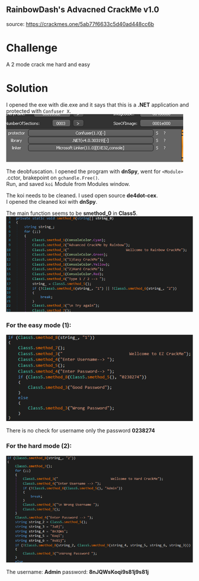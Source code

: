 ## RainbowDash's Advacned CrackMe v1.0
source: https://crackmes.one/5ab77f6633c5d40ad448cc6b

# Challenge

A 2 mode crack me hard and easy

# Solution

I opened the exe with die.exe and it says that this is a __.NET__ application and protected with `Confuser X`.\
![](Die.png)

The deobfuscation. I opened the program with __dnSpy__, went for `<Module>` .cctor, brakepoint on `gchandle.Free()`.\
Run, and saved `koi` Module from Modules window.

The koi needs to be cleaned. I used open source __de4dot-cex__.\
I opened the cleaned koi with __dnSpy__.

The main function seems to be __smethod_0__ in __Class5__.\
![](smethod_0.png)

### For the easy mode (1):
![](easy.png)

There is no check for username only the password __0238274__

### For the hard mode (2):
![](hard.png)

The username: __Admin__ password: __8nJQWsKoqi9s81j9s81j__
